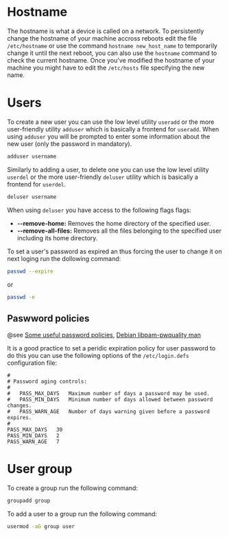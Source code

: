 # Hostname

The hostname is what a device is called on a network. To persistently change the hostname of your machine accross reboots edit the file `/etc/hostname` or use the command `hostname new_host_name` to temporarily change it until the next reboot, you can also use the `hostname` command to check the current hostname. Once you've modified the hostname of your machine you might have to edit the `/etc/hosts` file specifying the new name.

# Users

To create a new user you can use the low level utility `useradd` or the more user-friendly utility `adduser` which is basically a frontend for `useradd`. When using `adduser` you will be prompted to enter some information about the new user (only the password in mandatory).

```bash
adduser username
```

Similarly to adding a user, to delete one you can use the low level utility `userdel` or the more user-friendly `deluser` utility which is basically a frontend for `userdel`.

```bash
deluser username
```

When using `deluser` you have access to the following flags flags:

- **--remove-home:** Removes the home directory of the specified user.
- **--remove-all-files:** Removes all the files belonging to the specified user including its home directory.

To set a user's password as expired an thus forcing the user to change it on next loging run the dollowing command:

```bash
passwd --expire
```

or

```bash
passwd -e
```

## Paswword policies

@see [Some useful password policies](https://ostechnix.com/how-to-set-password-policies-in-linux/), [Debian libpam-pwquality man](https://manpages.debian.org/testing/libpam-pwquality/pam_pwquality.8.en.html)

It is a good practice to set a peridic expiration policy for user password to do this you can use the following options of the `/etc/login.defs` configuration file:

```
#
# Password aging controls:
#
#	PASS_MAX_DAYS	Maximum number of days a password may be used.
#	PASS_MIN_DAYS	Minimum number of days allowed between password changes.
#	PASS_WARN_AGE	Number of days warning given before a password expires.
#
PASS_MAX_DAYS	30
PASS_MIN_DAYS	2
PASS_WARN_AGE	7
```

# User group

To create a group run the following command:

```bash
groupadd group
```

To add a user to a group run the following command:

```bash
usermod -aG group user
```
